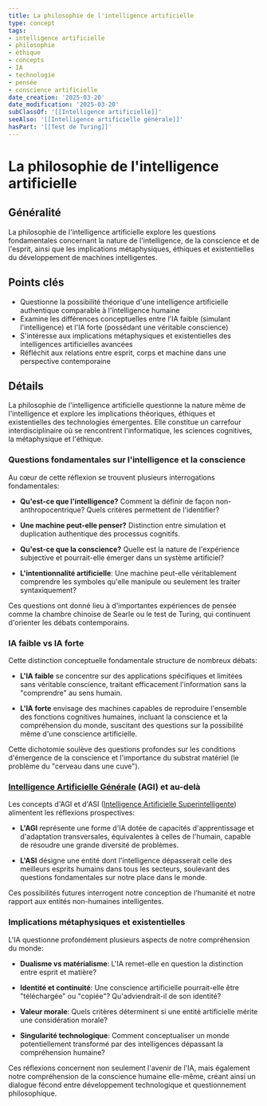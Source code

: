 ```yaml
---
title: La philosophie de l'intelligence artificielle
type: concept
tags:
- intelligence artificielle
- philosophie
- éthique
- concepts
- IA
- technologie
- pensée
- conscience artificielle
date_creation: '2025-03-20'
date_modification: '2025-03-20'
subClassOf: '[[Intelligence artificielle]]'
seeAlso: '[[Intelligence artificielle générale]]'
hasPart: '[[Test de Turing]]'
---
```

# La philosophie de l'intelligence artificielle

## Généralité

La philosophie de l'intelligence artificielle explore les questions fondamentales concernant la nature de l'intelligence, de la conscience et de l'esprit, ainsi que les implications métaphysiques, éthiques et existentielles du développement de machines intelligentes.

## Points clés

- Questionne la possibilité théorique d'une intelligence artificielle authentique comparable à l'intelligence humaine
- Examine les différences conceptuelles entre l'IA faible (simulant l'intelligence) et l'IA forte (possédant une véritable conscience)
- S'intéresse aux implications métaphysiques et existentielles des intelligences artificielles avancées
- Réfléchit aux relations entre esprit, corps et machine dans une perspective contemporaine

## Détails

La philosophie de l'intelligence artificielle questionne la nature même de l'intelligence et explore les implications théoriques, éthiques et existentielles des technologies émergentes. Elle constitue un carrefour interdisciplinaire où se rencontrent l'informatique, les sciences cognitives, la métaphysique et l'éthique.

### Questions fondamentales sur l'intelligence et la conscience

Au cœur de cette réflexion se trouvent plusieurs interrogations fondamentales:

- **Qu'est-ce que l'intelligence?** Comment la définir de façon non-anthropocentrique? Quels critères permettent de l'identifier?
  
- **Une machine peut-elle penser?** Distinction entre simulation et duplication authentique des processus cognitifs.
  
- **Qu'est-ce que la conscience?** Quelle est la nature de l'expérience subjective et pourrait-elle émerger dans un système artificiel?
  
- **L'intentionnalité artificielle**: Une machine peut-elle véritablement comprendre les symboles qu'elle manipule ou seulement les traiter syntaxiquement?

Ces questions ont donné lieu à d'importantes expériences de pensée comme la chambre chinoise de Searle ou le test de Turing, qui continuent d'orienter les débats contemporains.

### IA faible vs IA forte

Cette distinction conceptuelle fondamentale structure de nombreux débats:

- **L'IA faible** se concentre sur des applications spécifiques et limitées sans véritable conscience, traitant efficacement l'information sans la "comprendre" au sens humain.
    
- **L'IA forte** envisage des machines capables de reproduire l'ensemble des fonctions cognitives humaines, incluant la conscience et la compréhension du monde, suscitant des questions sur la possibilité même d'une conscience artificielle.

Cette dichotomie soulève des questions profondes sur les conditions d'émergence de la conscience et l'importance du substrat matériel (le problème du "cerveau dans une cuve").

### [Intelligence Artificielle Générale](https://fr.wikipedia.org/wiki/Intelligence_Artificielle_Générale) (AGI) et au-delà

Les concepts d'AGI et d'ASI ([Intelligence Artificielle Superintelligente](https://fr.wikipedia.org/wiki/Intelligence_Artificielle_Superintelligente)) alimentent les réflexions prospectives:

- **L'AGI** représente une forme d'IA dotée de capacités d'apprentissage et d'adaptation transversales, équivalentes à celles de l'humain, capable de résoudre une grande diversité de problèmes.
    
- **L'ASI** désigne une entité dont l'intelligence dépasserait celle des meilleurs esprits humains dans tous les secteurs, soulevant des questions fondamentales sur notre place dans le monde.

Ces possibilités futures interrogent notre conception de l'humanité et notre rapport aux entités non-humaines intelligentes.

### Implications métaphysiques et existentielles

L'IA questionne profondément plusieurs aspects de notre compréhension du monde:

- **Dualisme vs matérialisme**: L'IA remet-elle en question la distinction entre esprit et matière?
  
- **Identité et continuité**: Une conscience artificielle pourrait-elle être "téléchargée" ou "copiée"? Qu'adviendrait-il de son identité?
  
- **Valeur morale**: Quels critères déterminent si une entité artificielle mérite une considération morale?
  
- **Singularité technologique**: Comment conceptualiser un monde potentiellement transformé par des intelligences dépassant la compréhension humaine?

Ces réflexions concernent non seulement l'avenir de l'IA, mais également notre compréhension de la conscience humaine elle-même, créant ainsi un dialogue fécond entre développement technologique et questionnement philosophique.